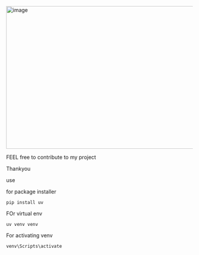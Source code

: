 <img width="653" height="385" alt="image" src="https://github.com/user-attachments/assets/e844a49c-6f6c-454a-9dc7-5b826184b806" />



FEEL free to contribute to my project 

Thankyou


use 

for package installer

```
pip install uv
```

FOr virtual env

```
uv venv venv
```

For activating venv


```
venv\Scripts\activate
```
